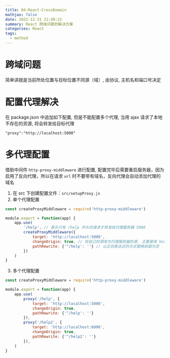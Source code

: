 ```yaml
---
title: 04-React-CrossDomain
mathjax: false
date: 2022-12-31 22:49:22
summary: React 跨域问题的解决方案
categories: React
tags:
  - method
---
```



# 跨域问题

简单讲就是当前所处位置与目标位置不同源（域）, 由协议, 主机名和端口号决定

# 配置代理解决

在 package.json 中追加如下配置, 但是不能配置多个代理, 当用 ajax 请求了本地不存在的资源, 将会转发给目标代理

```shell
"proxy":"http://localhost:5000"
```

# 多代理配置

借助中间件 `http-proxy-middleware` 进行配置, 配置完毕后需要重启服务器，因为启用了反向代理，所以在请求 `url` 时不要带有域名，反向代理会自动添加代理的域名

1. 在 src 下创建配置文件：`src/setupProxy.js`
2. 单个代理配置

```js
const createProxyMiddleware = require('http-proxy-middleware')

module.export = function(app) {
    app.use(
    	'/help', // 表示只有 /help 开头的请求才转发给代理服务器 5000
        createProxyMiddleware({
            target: 'http://localhost:5000',
            changeOrigin: true, // 将自己的源改为代理服务器的源, 主要是改 host
            pathRewrite: {'^/help': ''} // 以正则表达式的方式替换前缀为空
        })
    )
}
```

3. 多个代理配置

```javascript
const createProxyMiddleware = require('http-proxy-middleware')

module.export = function(app) {
    app.use(
    	proxy('/help', {
            target: 'http://localhost:5000',
            changeOrigin: true,
            pathRewrite: {'^/help': ''}
        }),
    	proxy('/help2', {
            target: 'http://localhost:6000',
            changeOrigin: true,
            pathRewrite: {'^/help2': ''}
        }),
    )
}
```